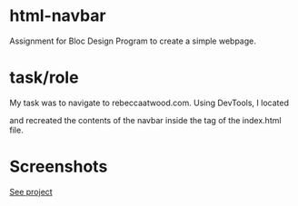 # html-navbar
Assignment for Bloc Design Program to create a simple webpage.

# task/role
My task was to navigate to rebeccaatwood.com. Using DevTools, I located <div class="nav--desktop"> and recreated the contents of the navbar inside the <body> tag of the index.html file.

# Screenshots
[See project](https://drive.google.com/file/d/1ni5glSBHcdzPYcze3VdUks9hxdfbx1QR/view?usp=sharing)
 
